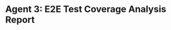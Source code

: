 <!-- Optimized: 2025-10-06 -->
<!-- RPM: 1.6.2.1.1.6.2.1_agent-3-e2e-test-coverage_20251006 -->
<!-- Session: E2E RPM DNA Application -->
<!-- AOM: RND (Reggie & Dro) -->
<!-- COI: TECHNOLOGY -->
<!-- RPM: HIGH -->
<!-- ACTION: BUILD -->

<!--
Optimized: 2025-10-03
RPM: 3.6.0.6.ops-technology-ship-status-documentation
Session: Dual-AI Collaboration - Sonnet Docs Sweep
-->
# Agent 3: E2E Test Coverage Analysis Report
